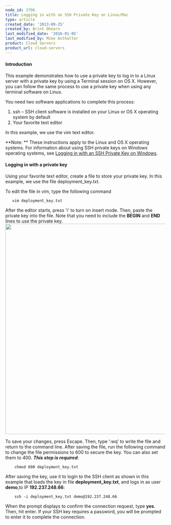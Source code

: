 ```yaml
---
node_id: 3706
title: Logging in with an SSH Private Key on Linux/Mac
type: article
created_date: '2013-09-25'
created_by: Brint Ohearn
last_modified_date: '2016-01-05'
last_modified_by: Mike Asthalter
product: Cloud Servers
product_url: cloud-servers
---
```


#### Introduction

This example demonstrates how to use a private key to log in to a Linux
server with a private key by using a Terminal session on OS X. However,
you can follow the same process to use a private key when using any
terminal software on Linux.

You need two software applications to complete this process:

1.  ssh &ndash; SSH client software is installed on your Linux or OS X
    operating system by default
2.  Your favorite text editor

In this example, we use the vim text editor.

**Note: ** These instructions apply to the Linux and OS X operating
systems.  For information about using SSH private keys on Windows
operating systems, see [Logging in with an SSH Private Key on
Windows](/how-to/logging-in-with-an-ssh-private-key-on-windows).

#### Logging in with a private key

Using your favorite text editor, create a file to store your private
key. In this example, we use the file deployment\_key.txt.

To edit the file in vim, type the following command

       vim deployment_key.txt

After the editor starts, press 'i' to turn on insert mode. Then, paste
the private key into the file.
Note that you need to include the **BEGIN** and **END** lines to use the
private key.
<img src="https://8026b2e3760e2433679c-fffceaebb8c6ee053c935e8915a3fbe7.ssl.cf2.rackcdn.com/field/image/Linux2.png" width="764" height="660" />

To save your changes, press Escape. Then, type &lsquo;:wq&rsquo; to write the file
and return to the command line.
After saving the file, run the following command to change the file
permissions to 600 to secure the key. You can also set them to 400.
***This step is required***:

        chmod 600 deployment_key.txt

After saving the key, use it to login to the SSH client as shown in this
example that loads the key in file **deployment\_key.txt**, and logs in
as user **demo**,to IP **192.237.248.66**:

        ssh -i deployment_key.txt demo@192.237.248.66

When the prompt displays to confirm the connection request, type
**yes**. Then, hit enter. If your SSH key requires a password, you will
be prompted to enter it to complete the connection.

